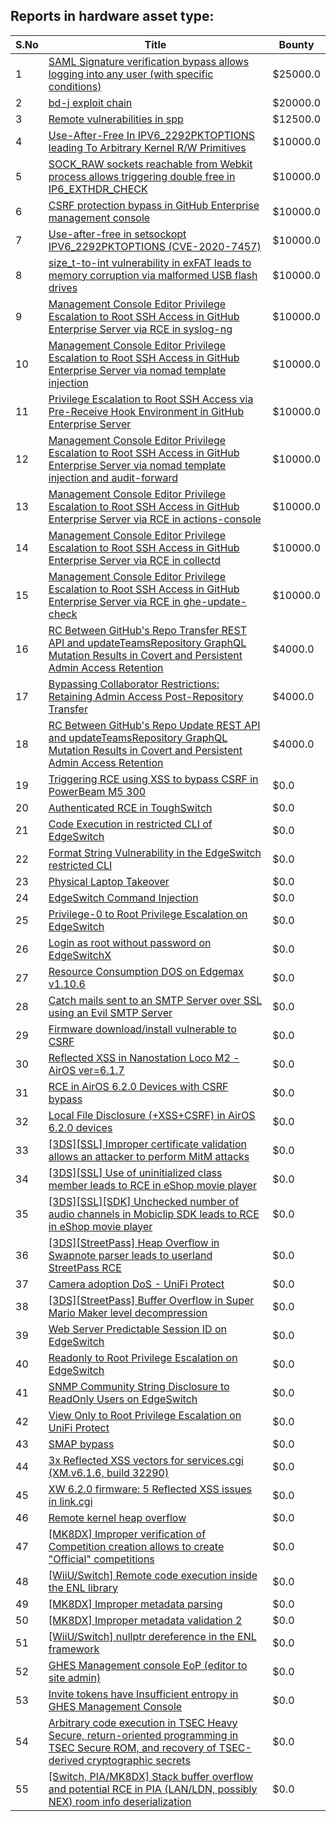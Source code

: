 
## Reports in hardware asset type:
| S.No | Title | Bounty |
| ---- | ----- | ------ |
| 1 | [SAML Signature verification bypass allows logging into any user (with specific conditions)](https://hackerone.com/reports/2579939) | $25000.0 |
| 2 | [bd-j exploit chain](https://hackerone.com/reports/1379975) | $20000.0 |
| 3 | [Remote vulnerabilities in spp](https://hackerone.com/reports/2177925) | $12500.0 |
| 4 | [Use-After-Free In IPV6_2292PKTOPTIONS leading To Arbitrary Kernel R/W Primitives](https://hackerone.com/reports/826026) | $10000.0 |
| 5 | [SOCK_RAW sockets reachable from Webkit process allows triggering double free in IP6_EXTHDR_CHECK](https://hackerone.com/reports/943231) | $10000.0 |
| 6 | [CSRF protection bypass in GitHub Enterprise management console](https://hackerone.com/reports/1497169) | $10000.0 |
| 7 | [Use-after-free in setsockopt IPV6_2292PKTOPTIONS (CVE-2020-7457)](https://hackerone.com/reports/1441103) | $10000.0 |
| 8 | [size_t-to-int vulnerability in exFAT leads to memory corruption via malformed USB flash drives](https://hackerone.com/reports/1340942) | $10000.0 |
| 9 | [Management Console Editor Privilege Escalation to Root SSH Access in GitHub Enterprise Server via RCE in syslog-ng](https://hackerone.com/reports/2329466) | $10000.0 |
| 10 | [Management Console Editor Privilege Escalation to Root SSH Access in GitHub Enterprise Server via nomad template injection](https://hackerone.com/reports/2332551) | $10000.0 |
| 11 | [Privilege Escalation to Root SSH Access via Pre-Receive Hook Environment in GitHub Enterprise Server](https://hackerone.com/reports/2336236) | $10000.0 |
| 12 | [Management Console Editor Privilege Escalation to Root SSH Access in GitHub Enterprise Server via nomad template injection and audit-forward](https://hackerone.com/reports/2332623) | $10000.0 |
| 13 | [Management Console Editor Privilege Escalation to Root SSH Access in GitHub Enterprise Server via RCE in actions-console](https://hackerone.com/reports/2323292) | $10000.0 |
| 14 | [Management Console Editor Privilege Escalation to Root SSH Access in GitHub Enterprise Server via RCE in collectd](https://hackerone.com/reports/2329547) | $10000.0 |
| 15 | [Management Console Editor Privilege Escalation to Root SSH Access in GitHub Enterprise Server via RCE in ghe-update-check](https://hackerone.com/reports/2325023) | $10000.0 |
| 16 | [RC Between GitHub's Repo Transfer REST API and updateTeamsRepository GraphQL Mutation Results in Covert and Persistent Admin Access Retention](https://hackerone.com/reports/2216036) | $4000.0 |
| 17 | [Bypassing Collaborator Restrictions: Retaining Admin Access Post-Repository Transfer](https://hackerone.com/reports/2190827) | $4000.0 |
| 18 | [RC Between GitHub's Repo Update REST API and updateTeamsRepository GraphQL Mutation Results in Covert and Persistent Admin Access Retention](https://hackerone.com/reports/2357443) | $4000.0 |
| 19 | [Triggering RCE using XSS to bypass CSRF in PowerBeam M5 300](https://hackerone.com/reports/289264) | $0.0 |
| 20 | [Authenticated RCE in ToughSwitch](https://hackerone.com/reports/273449) | $0.0 |
| 21 | [Code Execution in restricted CLI of EdgeSwitch](https://hackerone.com/reports/313245) | $0.0 |
| 22 | [Format String Vulnerability in the EdgeSwitch restricted CLI](https://hackerone.com/reports/311884) | $0.0 |
| 23 | [Physical Laptop Takeover](https://hackerone.com/reports/393615) | $0.0 |
| 24 | [EdgeSwitch Command Injection](https://hackerone.com/reports/508256) | $0.0 |
| 25 | [Privilege-0 to Root Privilege Escalation on EdgeSwitch](https://hackerone.com/reports/511025) | $0.0 |
| 26 | [Login as root without password on EdgeSwitchX](https://hackerone.com/reports/512958) | $0.0 |
| 27 | [Resource Consumption DOS on Edgemax v1.10.6](https://hackerone.com/reports/406614) | $0.0 |
| 28 | [Catch mails sent to an SMTP Server over SSL using an Evil SMTP Server](https://hackerone.com/reports/519582) | $0.0 |
| 29 | [Firmware download/install vulnerable to CSRF](https://hackerone.com/reports/323852) | $0.0 |
| 30 | [Reflected XSS in Nanostation Loco M2 - AirOS ver=6.1.7](https://hackerone.com/reports/386570) | $0.0 |
| 31 | [RCE in AirOS 6.2.0 Devices with CSRF bypass](https://hackerone.com/reports/703659) | $0.0 |
| 32 | [Local File Disclosure (+XSS+CSRF) in AirOS 6.2.0 devices](https://hackerone.com/reports/661647) | $0.0 |
| 33 | [[3DS][SSL] Improper certificate validation allows an attacker to perform MitM attacks](https://hackerone.com/reports/894922) | $0.0 |
| 34 | [[3DS][SSL] Use of uninitialized class member leads to RCE in eShop movie player](https://hackerone.com/reports/895769) | $0.0 |
| 35 | [[3DS][SSL][SDK] Unchecked number of audio channels in Mobiclip SDK leads to RCE in eShop movie player](https://hackerone.com/reports/897606) | $0.0 |
| 36 | [[3DS][StreetPass] Heap Overflow in Swapnote parser leads to userland StreetPass RCE](https://hackerone.com/reports/923240) | $0.0 |
| 37 | [Camera adoption DoS - UniFi Protect](https://hackerone.com/reports/1008579) | $0.0 |
| 38 | [[3DS][StreetPass] Buffer Overflow in Super Mario Maker level decompression](https://hackerone.com/reports/687887) | $0.0 |
| 39 | [Web Server Predictable Session ID on EdgeSwitch ](https://hackerone.com/reports/774393) | $0.0 |
| 40 | [Readonly to Root Privilege Escalation on EdgeSwitch](https://hackerone.com/reports/796414) | $0.0 |
| 41 | [SNMP Community String Disclosure to ReadOnly Users on EdgeSwitch](https://hackerone.com/reports/797988) | $0.0 |
| 42 | [View Only to Root Privilege Escalation on UniFi Protect](https://hackerone.com/reports/825764) | $0.0 |
| 43 | [SMAP bypass](https://hackerone.com/reports/1048322) | $0.0 |
| 44 | [3x Reflected XSS vectors for services.cgi (XM.v6.1.6, build 32290)](https://hackerone.com/reports/331368) | $0.0 |
| 45 | [XW 6.2.0 firmware: 5 Reflected XSS issues in link.cgi](https://hackerone.com/reports/802498) | $0.0 |
| 46 | [Remote kernel heap overflow](https://hackerone.com/reports/1350653) | $0.0 |
| 47 | [[MK8DX] Improper verification of Competition creation allows to create "Official" competitions](https://hackerone.com/reports/1653676) | $0.0 |
| 48 | [[WiiU/Switch] Remote code execution inside the ENL library](https://hackerone.com/reports/1541273) | $0.0 |
| 49 | [[MK8DX] Improper metadata parsing](https://hackerone.com/reports/1688309) | $0.0 |
| 50 | [[MK8DX] Improper metadata validation 2](https://hackerone.com/reports/1812732) | $0.0 |
| 51 | [[WiiU/Switch] nullptr dereference in the ENL framework](https://hackerone.com/reports/1540907) | $0.0 |
| 52 | [GHES Management console EoP (editor to site admin)](https://hackerone.com/reports/2197796) | $0.0 |
| 53 | [Invite tokens have Insufficient entropy in GHES Management Console ](https://hackerone.com/reports/2197801) | $0.0 |
| 54 | [Arbitrary code execution in TSEC Heavy Secure, return-oriented programming in TSEC Secure ROM, and recovery of TSEC-derived cryptographic secrets](https://hackerone.com/reports/924418) | $0.0 |
| 55 | [[Switch, PIA/MK8DX] Stack buffer overflow and potential RCE in PIA (LAN/LDN, possibly NEX) room info deserialization](https://hackerone.com/reports/2611669) | $0.0 |